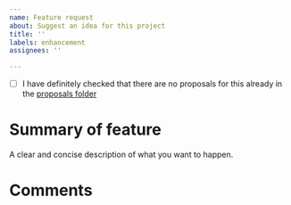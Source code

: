 ```yaml
---
name: Feature request
about: Suggest an idea for this project
title: ''
labels: enhancement
assignees: ''

---
```


- [ ] I have definitely checked that there are no proposals for this already in the [proposals folder](https://github.com/Ultz/Silk.NET-Docs)

# Summary of feature
A clear and concise description of what you want to happen.

# Comments
